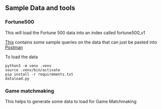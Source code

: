 ## Sample Data and tools

### Fortune500

This will load the Fortune 500 data into an index called fortune500_v1

[This](./fortune_500_queries.md) contains some sample queries on the data that can just be pasted into [Postman](https://www.postman.com/downloads/)

To load the data

```
python3 -m venv .venv
source .venv/bin/activate
pip install -r requirements.txt
dataload.py
```

### Game matchmaking

This helps to generate some data to load for Game Matchmaking
